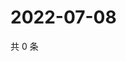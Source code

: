 # 2022-07-08

共 0 条

<!-- BEGIN WEIBO -->
<!-- 最后更新时间 Fri Jul 08 2022 17:17:43 GMT+0800 (China Standard Time) -->

<!-- END WEIBO -->
